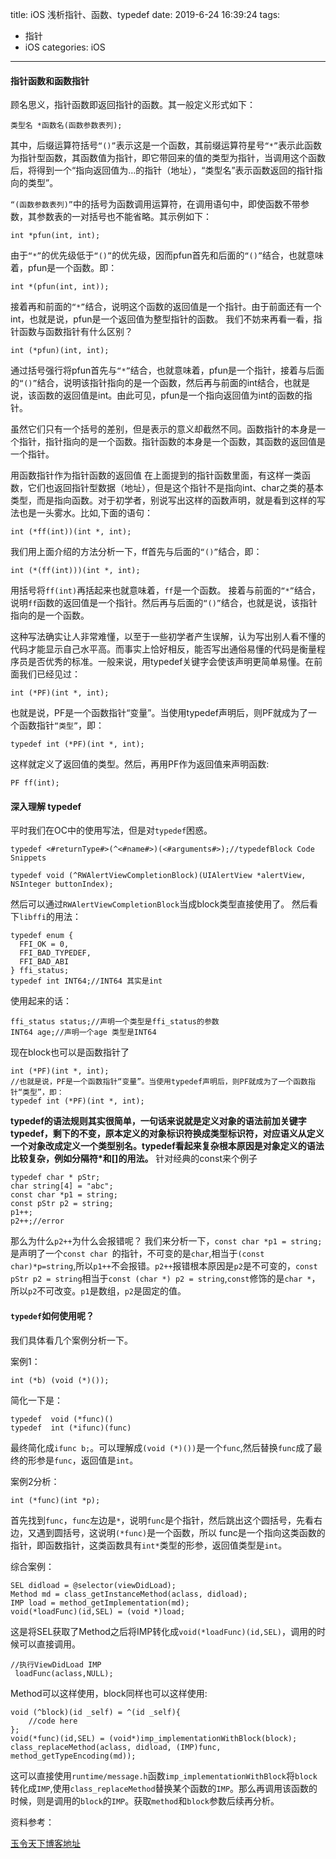 title: iOS 浅析指针、函数、typedef
date: 2019-6-24 16:39:24
tags: 
- 指针 
- iOS
categories: iOS
---
#### 指针函数和函数指针

顾名思义，指针函数即返回指针的函数。其一般定义形式如下：

```
类型名 *函数名(函数参数表列);  
```
其中，后缀运算符括号`“()”`表示这是一个函数，其前缀运算符星号`“*”`表示此函数为指针型函数，其函数值为指针，即它带回来的值的类型为指针，当调用这个函数后，将得到一个“指向返回值为…的指针（地址），“类型名”表示函数返回的指针指向的类型”。

`“(函数参数表列)”`中的括号为函数调用运算符，在调用语句中，即使函数不带参数，其参数表的一对括号也不能省略。其示例如下：

```
int *pfun(int, int);
```
由于`“*”`的优先级低于`“()”`的优先级，因而pfun首先和后面的`“()”`结合，也就意味着，pfun是一个函数。即：

```
int *(pfun(int, int));
```
接着再和前面的`“*”`结合，说明这个函数的返回值是一个指针。由于前面还有一个int，也就是说，pfun是一个返回值为整型指针的函数。
我们不妨来再看一看，指针函数与函数指针有什么区别？

```
int (*pfun)(int, int);
```
通过括号强行将pfun首先与`“*”`结合，也就意味着，pfun是一个指针，接着与后面的`“()”`结合，说明该指针指向的是一个函数，然后再与前面的int结合，也就是说，该函数的返回值是int。由此可见，pfun是一个指向返回值为int的函数的指针。

虽然它们只有一个括号的差别，但是表示的意义却截然不同。函数指针的本身是一个指针，指针指向的是一个函数。指针函数的本身是一个函数，其函数的返回值是一个指针。

用函数指针作为指针函数的返回值
在上面提到的指针函数里面，有这样一类函数，它们也返回指针型数据（地址），但是这个指针不是指向int、char之类的基本类型，而是指向函数。对于初学者，别说写出这样的函数声明，就是看到这样的写法也是一头雾水。比如,下面的语句：

```
int (*ff(int))(int *, int);
```
我们用上面介绍的方法分析一下，ff首先与后面的`“()”`结合，即：

```
int (*(ff(int)))(int *, int);
```
用括号将`ff(int)`再括起来也就意味着，`ff`是一个函数。
接着与前面的`“*”`结合，说明`ff`函数的返回值是一个指针。然后再与后面的`“()”`结合，也就是说，该指针指向的是一个函数。

这种写法确实让人非常难懂，以至于一些初学者产生误解，认为写出别人看不懂的代码才能显示自己水平高。而事实上恰好相反，能否写出通俗易懂的代码是衡量程序员是否优秀的标准。一般来说，用typedef关键字会使该声明更简单易懂。在前面我们已经见过：

```
int (*PF)(int *, int);
```
也就是说，PF是一个函数指针“变量”。当使用typedef声明后，则PF就成为了一个函数指针`“类型”`，即：

```
typedef int (*PF)(int *, int);
```
这样就定义了返回值的类型。然后，再用PF作为返回值来声明函数:

```
PF ff(int);
```


#### 深入理解 typedef
平时我们在OC中的使用写法，但是对`typedef`困惑。
```
typedef <#returnType#>(^<#name#>)(<#arguments#>);//typedefBlock Code Snippets

typedef void (^RWAlertViewCompletionBlock)(UIAlertView *alertView, NSInteger buttonIndex);

```
然后可以通过`RWAlertViewCompletionBlock`当成block类型直接使用了。
然后看下`libffi`的用法：
```
typedef enum {
  FFI_OK = 0,
  FFI_BAD_TYPEDEF,
  FFI_BAD_ABI
} ffi_status;
typedef int INT64;//INT64 其实是int
```
使用起来的话：
```
ffi_status status;//声明一个类型是ffi_status的参数
INT64 age;//声明一个age 类型是INT64
```
现在block也可以是函数指针了
```
int (*PF)(int *, int);
//也就是说，PF是一个函数指针“变量”。当使用typedef声明后，则PF就成为了一个函数指针“类型”，即：
typedef int (*PF)(int *, int);
```
**typedef的语法规则其实很简单，一句话来说就是定义对象的语法前加关键字typedef，剩下的不变，原本定义的对象标识符换成类型标识符，对应语义从定义一个对象改成定义一个类型别名。typedef看起来复杂根本原因是对象定义的语法比较复杂，例如分隔符*和[]的用法。**
针对经典的const来个例子
```
typedef char * pStr;
char string[4] = "abc";
const char *p1 = string;
const pStr p2 = string;
p1++;
p2++;//error
```
那么为什么`p2++`为什么会报错呢？
我们来分析一下，`const char *p1 = string;`是声明了一个`const char `的指针，不可变的是`char`,相当于`(const char)*p=string`,所以`p1++`不会报错。`p2++`报错根本原因是`p2`是不可变的，`const pStr p2 = string`相当于`const (char *) p2 = string`,`const`修饰的是`char *`，所以`p2`不可改变。`p1`是数组，`p2`是固定的值。
#### `typedef`如何使用呢？
我们具体看几个案例分析一下。

案例1：
```
int (*b) (void (*)());
```
简化一下是：
```
typedef  void (*func)()
typedef  int (*ifunc)(func)
```
最终简化成`ifunc b;`。可以理解成`(void (*)())`是一个`func`,然后替换`func`成了最终的形参是`func`，返回值是`int`。

案例2分析：
```
int (*func)(int *p);
```
首先找到`func`，`func`左边是`*`，说明`func`是个指针，然后跳出这个圆括号，先看右边，又遇到圆括号，这说明`(*func)`是一个函数，所以
func是一个指向这类函数的指针，即函数指针，这类函数具有`int*`类型的形参，返回值类型是`int`。

综合案例：
```
SEL didload = @selector(viewDidLoad);
Method md = class_getInstanceMethod(aclass, didload);
IMP load = method_getImplementation(md);
void(*loadFunc)(id,SEL) = (void *)load;
```
这是将SEL获取了Method之后将IMP转化成`void(*loadFunc)(id,SEL)`，调用的时候可以直接调用。
```
//执行ViewDidLoad IMP
 loadFunc(aclass,NULL);
```
Method可以这样使用，block同样也可以这样使用:
```
void (^block)(id _self) = ^(id _self){
    //code here
};
void(*func)(id,SEL) = (void*)imp_implementationWithBlock(block);
class_replaceMethod(aclass, didload, (IMP)func, method_getTypeEncoding(md));
```
这可以直接使用`runtime/message.h`函数`imp_implementationWithBlock`将`block`转化成`IMP`,使用`class_replaceMethod`替换某个函数的`IMP`。那么再调用该函数的时候，则是调用的`block`的`IMP`。获取`method`和`block`参数后续再分析。



资料参考：

[玉令天下博客地址](http://yulingtianxia.com/blog/2014/04/17/han-shu-zhi-zhen-yu-zhi-zhen-han-shu/)
